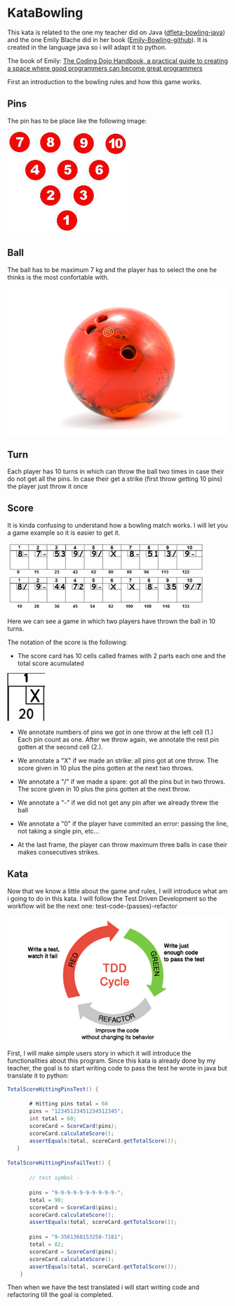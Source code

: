 # KataBowling

This kata is related to the one my teacher did on Java ([dfleta-bowling-java](https://github.com/dfleta/bowling-game-kata)) and the one Emily Blache did in her book ([Emily-Bowling-github](https://github.com/emilybache)). It is created in the language java so i will adapt it to python.

The book of Emily: [The Coding Dojo Handbook, a practical guide to creating a space where good programmers can become great programmers](https://leanpub.com/codingdojohandbook)

First an introduction to the bowling rules and how this game works.

## Pins

The pin has to be place like the following image:

![bowl-structure](./doc/bowl_collocation.jpg)

## Ball

The ball has to be maximum 7 kg and the player has to select the one he thinks is the most confortable with.

![bowling-ball](./doc/bowling_ball.jpg)

## Turn

Each player has 10 turns in which can throw the ball two times in case their do not get all the pins. In case their get a strike (first throw getting 10 pins) the player just throw it once

## Score

It is kinda confusing to understand how a bowling match works. I will let you a game example so it is easier to get it.

![bowling_game](./doc/bowling_score.jpg)

Here we can see a game in which two players have thrown the ball in 10 turns.

The notation of the score is the following:

* The score card has 10 cells called frames with 2 parts each one and the total score acumulated

![frame](./doc/frame.jpg)

* We annotate numbers of pins we got in one throw at the left cell (1.) Each pin count as one. After we throw again, we annotate the rest pin gotten at the second cell (2.).

* We annotate a "X" if we made an strike: all pins got at one throw. The score given in 10 plus the pins gotten at the next two throws.

* We annotate a "/" if we made a spare: got all the pins but in two throws. The score given in 10 plus the pins gotten at the next throw.

* We annotate a "-" if we did not get any pin after we already threw the ball

* We annotate a "0" if the player have commited an error: passing the line, not taking a single pin, etc...

* At the last frame, the player can throw maximum three balls in case their makes consecutives strikes.

## Kata

Now that we know a little about the game and rules, I will introduce what am i going to do in this kata. I will follow the Test Driven Development so the workflow will be the next one: test-code-(passes)-refactor

![tdd-cycle](./doc/tdd-cycle1.png)

First, I will make simple users story in which it will introduce the functionalities about this program. Since this kata is already done by my teacher, the goal is to start writing code to pass the test he wrote in java but translate it to python:

```java
TotalScoreHittingPinsTest() {

       # Hitting pins total = 60
       pins = "12345123451234512345";
       int total = 60;
       scoreCard = ScoreCard(pins);
       scoreCard.calculateScore();
       assertEquals(total, scoreCard.getTotalScore());
   }

TotalScoreHittingPinsFailTest() {

       // test symbol -

       pins = "9-9-9-9-9-9-9-9-9-9-";
       total = 90;
       scoreCard = ScoreCard(pins);
       scoreCard.calculateScore();
       assertEquals(total, scoreCard.getTotalScore());

       pins = "9-3561368153258-7181";
       total = 82;
       scoreCard = ScoreCard(pins);
       scoreCard.calculateScore();
       assertEquals(total, scoreCard.getTotalScore());
    }
```

Then when we have the test translated i will start writing code and refactoring till the goal is completed.
